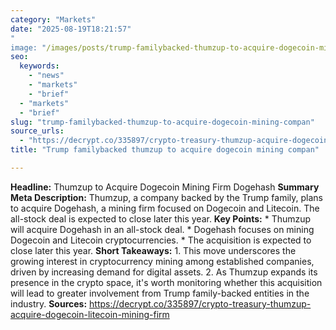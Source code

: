 ```yaml
---
category: "Markets"
date: "2025-08-19T18:21:57"
"
image: "/images/posts/trump-familybacked-thumzup-to-acquire-dogecoin-mining-compan.png"
seo:
  keywords:
    - "news"
    - "markets"
    - "brief"
  - "markets"
  - "brief"
slug: "trump-familybacked-thumzup-to-acquire-dogecoin-mining-compan"
source_urls:
  - "https://decrypt.co/335897/crypto-treasury-thumzup-acquire-dogecoin-litecoin-mining-firm"
title: "Trump familybacked thumzup to acquire dogecoin mining compan"

---
```


**Headline:** Thumzup to Acquire Dogecoin Mining Firm Dogehash  **Summary Meta Description:** Thumzup, a company backed by the Trump family, plans to acquire Dogehash, a mining firm focused on Dogecoin and Litecoin. The all-stock deal is expected to close later this year.  **Key Points:**  * Thumzup will acquire Dogehash in an all-stock deal. * Dogehash focuses on mining Dogecoin and Litecoin cryptocurrencies. * The acquisition is expected to close later this year.  **Short Takeaways:**  1. This move underscores the growing interest in cryptocurrency mining among established companies, driven by increasing demand for digital assets. 2. As Thumzup expands its presence in the crypto space, it's worth monitoring whether this acquisition will lead to greater involvement from Trump family-backed entities in the industry.  **Sources:** https://decrypt.co/335897/crypto-treasury-thumzup-acquire-dogecoin-litecoin-mining-firm